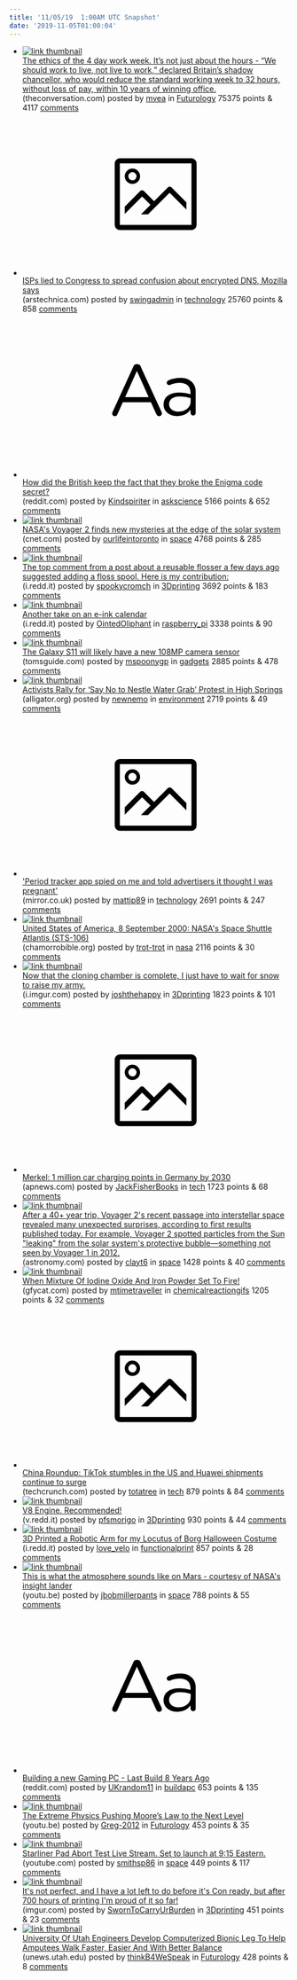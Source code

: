 ```yaml
---
title: '11/05/19  1:00AM UTC Snapshot'
date: '2019-11-05T01:00:04'
---
```

<ul>
<li><a href='https://theconversation.com/the-ethics-of-the-4-day-work-week-its-not-just-about-the-hours-124418'><img src='https://a.thumbs.redditmedia.com/A2lP4q5AfOTR3rZVANm12NMD4wDUuStB72PQsPWiJE0.jpg' alt='link thumbnail'></a><div><div class='linkTitle'><a href='https://theconversation.com/the-ethics-of-the-4-day-work-week-its-not-just-about-the-hours-124418'>The ethics of the 4 day work week. It’s not just about the hours - “We should work to live, not live to work,” declared Britain’s shadow chancellor, who would reduce the standard working week to 32 hours, without loss of pay, within 10 years of winning office.</a></div>(theconversation.com) posted by <a href='https://www.reddit.com/user/mvea'>mvea</a> in <a href='https://www.reddit.com/r/Futurology'>Futurology</a> 75375 points & 4117 <a href='https://www.reddit.com/r/Futurology/comments/drfma7/the_ethics_of_the_4_day_work_week_its_not_just/'>comments</a></div></li>

<li><a href='https://arstechnica.com/tech-policy/2019/11/isps-lied-to-congress-to-spread-confusion-about-encrypted-dns-mozilla-says/'><svg version='1.1' viewBox='-34 -14 104 64' preserveAspectRatio='xMidYMid meet' xmlns='http://www.w3.org/2000/svg' xmlns:xlink='http://www.w3.org/1999/xlink'>
    <title>link thumbnail</title>
    <path d='M32,4H4A2,2,0,0,0,2,6V30a2,2,0,0,0,2,2H32a2,2,0,0,0,2-2V6A2,2,0,0,0,32,4ZM4,30V6H32V30Z'></path>
    <path d='M8.92,14a3,3,0,1,0-3-3A3,3,0,0,0,8.92,14Zm0-4.6A1.6,1.6,0,1,1,7.33,11,1.6,1.6,0,0,1,8.92,9.41Z'></path>
    <path d='M22.78,15.37l-5.4,5.4-4-4a1,1,0,0,0-1.41,0L5.92,22.9v2.83l6.79-6.79L16,22.18l-3.75,3.75H15l8.45-8.45L30,24V21.18l-5.81-5.81A1,1,0,0,0,22.78,15.37Z'></path>
</svg></a><div><div class='linkTitle'><a href='https://arstechnica.com/tech-policy/2019/11/isps-lied-to-congress-to-spread-confusion-about-encrypted-dns-mozilla-says/'>ISPs lied to Congress to spread confusion about encrypted DNS, Mozilla says</a></div>(arstechnica.com) posted by <a href='https://www.reddit.com/user/swingadmin'>swingadmin</a> in <a href='https://www.reddit.com/r/technology'>technology</a> 25760 points & 858 <a href='https://www.reddit.com/r/technology/comments/drgvpm/isps_lied_to_congress_to_spread_confusion_about/'>comments</a></div></li>

<li><a href='https://www.reddit.com/r/askscience/comments/drah3i/how_did_the_british_keep_the_fact_that_they_broke/'><svg version='1.1' viewBox='-34 -12 104 64' preserveAspectRatio='xMidYMid slice' xmlns='http://www.w3.org/2000/svg' xmlns:xlink='http://www.w3.org/1999/xlink'>
    <title>text link thumbnail</title>
    <path d='M12.19,8.84a1.45,1.45,0,0,0-1.4-1h-.12a1.46,1.46,0,0,0-1.42,1L1.14,26.56a1.29,1.29,0,0,0-.14.59,1,1,0,0,0,1,1,1.12,1.12,0,0,0,1.08-.77l2.08-4.65h11l2.08,4.59a1.24,1.24,0,0,0,1.12.83,1.08,1.08,0,0,0,1.08-1.08,1.64,1.64,0,0,0-.14-.57ZM6.08,20.71l4.59-10.22,4.6,10.22Z'>
    </path>
    <path d='M32.24,14.78A6.35,6.35,0,0,0,27.6,13.2a11.36,11.36,0,0,0-4.7,1,1,1,0,0,0-.58.89,1,1,0,0,0,.94.92,1.23,1.23,0,0,0,.39-.08,8.87,8.87,0,0,1,3.72-.81c2.7,0,4.28,1.33,4.28,3.92v.5a15.29,15.29,0,0,0-4.42-.61c-3.64,0-6.14,1.61-6.14,4.64v.05c0,2.95,2.7,4.48,5.37,4.48a6.29,6.29,0,0,0,5.19-2.48V26.9a1,1,0,0,0,1,1,1,1,0,0,0,1-1.06V19A5.71,5.71,0,0,0,32.24,14.78Zm-.56,7.7c0,2.28-2.17,3.89-4.81,3.89-1.94,0-3.61-1.06-3.61-2.86v-.06c0-1.8,1.5-3,4.2-3a15.2,15.2,0,0,1,4.22.61Z'>
    </path>
</svg></a><div><div class='linkTitle'><a href='https://www.reddit.com/r/askscience/comments/drah3i/how_did_the_british_keep_the_fact_that_they_broke/'>How did the British keep the fact that they broke the Enigma code secret?</a></div>(reddit.com) posted by <a href='https://www.reddit.com/user/Kindspiriter'>Kindspiriter</a> in <a href='https://www.reddit.com/r/askscience'>askscience</a> 5166 points & 652 <a href='https://www.reddit.com/r/askscience/comments/drah3i/how_did_the_british_keep_the_fact_that_they_broke/'>comments</a></div></li>

<li><a href='https://www.cnet.com/news/nasas-voyager-2-finds-new-mysteries-at-the-edge-of-the-solar-system/'><img src='https://b.thumbs.redditmedia.com/jh4lHNzdK3QVxlpPe-I2PCK0pYawBr8IhdVhT29JGzQ.jpg' alt='link thumbnail'></a><div><div class='linkTitle'><a href='https://www.cnet.com/news/nasas-voyager-2-finds-new-mysteries-at-the-edge-of-the-solar-system/'>NASA's Voyager 2 finds new mysteries at the edge of the solar system</a></div>(cnet.com) posted by <a href='https://www.reddit.com/user/ourlifeintoronto'>ourlifeintoronto</a> in <a href='https://www.reddit.com/r/space'>space</a> 4768 points & 285 <a href='https://www.reddit.com/r/space/comments/drjtwk/nasas_voyager_2_finds_new_mysteries_at_the_edge/'>comments</a></div></li>

<li><a href='https://i.redd.it/6numtrb45lw31.jpg'><img src='https://b.thumbs.redditmedia.com/x89-y1XCsLJ6L6B0MFT2nofIiMgOqA6mqdCB6aO26hw.jpg' alt='link thumbnail'></a><div><div class='linkTitle'><a href='https://i.redd.it/6numtrb45lw31.jpg'>The top comment from a post about a reusable flosser a few days ago suggested adding a floss spool. Here is my contribution:</a></div>(i.redd.it) posted by <a href='https://www.reddit.com/user/spookycromch'>spookycromch</a> in <a href='https://www.reddit.com/r/3Dprinting'>3Dprinting</a> 3692 points & 183 <a href='https://www.reddit.com/r/3Dprinting/comments/drbhvz/the_top_comment_from_a_post_about_a_reusable/'>comments</a></div></li>

<li><a href='https://i.redd.it/vqxfgna9tlw31.jpg'><img src='https://a.thumbs.redditmedia.com/YiTg_EUeY79qBetMcyqkDJ9WRHWRkpEjKFX5qqOePG4.jpg' alt='link thumbnail'></a><div><div class='linkTitle'><a href='https://i.redd.it/vqxfgna9tlw31.jpg'>Another take on an e-ink calendar</a></div>(i.redd.it) posted by <a href='https://www.reddit.com/user/OintedOliphant'>OintedOliphant</a> in <a href='https://www.reddit.com/r/raspberry_pi'>raspberry_pi</a> 3338 points & 90 <a href='https://www.reddit.com/r/raspberry_pi/comments/drd4dw/another_take_on_an_eink_calendar/'>comments</a></div></li>

<li><a href='https://www.tomsguide.com/news/the-galaxy-s11-will-have-a-108mp-camera-report'><img src='https://a.thumbs.redditmedia.com/lxEaCnctQGKTbKNfpyWuztP-ATzGQiOL4uu76tnGpe0.jpg' alt='link thumbnail'></a><div><div class='linkTitle'><a href='https://www.tomsguide.com/news/the-galaxy-s11-will-have-a-108mp-camera-report'>The Galaxy S11 will likely have a new 108MP camera sensor</a></div>(tomsguide.com) posted by <a href='https://www.reddit.com/user/mspoonygp'>mspoonygp</a> in <a href='https://www.reddit.com/r/gadgets'>gadgets</a> 2885 points & 478 <a href='https://www.reddit.com/r/gadgets/comments/drhd7b/the_galaxy_s11_will_likely_have_a_new_108mp/'>comments</a></div></li>

<li><a href='https://www.alligator.org/news/activists-rally-for-say-no-to-nestle-water-grab-protest/article_08af8258-febf-11e9-b615-f703d7b3dcd8.html'><img src='https://b.thumbs.redditmedia.com/9mJ7F-Pv2zUk16mv2Ea_EWIPPnaFoqyNttrUxRErpmA.jpg' alt='link thumbnail'></a><div><div class='linkTitle'><a href='https://www.alligator.org/news/activists-rally-for-say-no-to-nestle-water-grab-protest/article_08af8258-febf-11e9-b615-f703d7b3dcd8.html'>Activists Rally for ‘Say No to Nestle Water Grab’ Protest in High Springs</a></div>(alligator.org) posted by <a href='https://www.reddit.com/user/newnemo'>newnemo</a> in <a href='https://www.reddit.com/r/environment'>environment</a> 2719 points & 49 <a href='https://www.reddit.com/r/environment/comments/drh81t/activists_rally_for_say_no_to_nestle_water_grab/'>comments</a></div></li>

<li><a href='https://www.mirror.co.uk/news/uk-news/period-tracker-app-spied-told-20807187'><svg version='1.1' viewBox='-34 -14 104 64' preserveAspectRatio='xMidYMid meet' xmlns='http://www.w3.org/2000/svg' xmlns:xlink='http://www.w3.org/1999/xlink'>
    <title>link thumbnail</title>
    <path d='M32,4H4A2,2,0,0,0,2,6V30a2,2,0,0,0,2,2H32a2,2,0,0,0,2-2V6A2,2,0,0,0,32,4ZM4,30V6H32V30Z'></path>
    <path d='M8.92,14a3,3,0,1,0-3-3A3,3,0,0,0,8.92,14Zm0-4.6A1.6,1.6,0,1,1,7.33,11,1.6,1.6,0,0,1,8.92,9.41Z'></path>
    <path d='M22.78,15.37l-5.4,5.4-4-4a1,1,0,0,0-1.41,0L5.92,22.9v2.83l6.79-6.79L16,22.18l-3.75,3.75H15l8.45-8.45L30,24V21.18l-5.81-5.81A1,1,0,0,0,22.78,15.37Z'></path>
</svg></a><div><div class='linkTitle'><a href='https://www.mirror.co.uk/news/uk-news/period-tracker-app-spied-told-20807187'>'Period tracker app spied on me and told advertisers it thought I was pregnant'</a></div>(mirror.co.uk) posted by <a href='https://www.reddit.com/user/mattjp89'>mattjp89</a> in <a href='https://www.reddit.com/r/technology'>technology</a> 2691 points & 247 <a href='https://www.reddit.com/r/technology/comments/drgk2v/period_tracker_app_spied_on_me_and_told/'>comments</a></div></li>

<li><a href='http://chamorrobible.org/images/photos/gpw-20040817k-NASA-KSC-00PP-1416-liftoff-Space-Shuttle-Atlantis-STS-106-20000908-medium.jpg'><img src='https://a.thumbs.redditmedia.com/dwske7eTgs1l10zMiwiTHBs-1O_vgEsmzPKaqMtYJF8.jpg' alt='link thumbnail'></a><div><div class='linkTitle'><a href='http://chamorrobible.org/images/photos/gpw-20040817k-NASA-KSC-00PP-1416-liftoff-Space-Shuttle-Atlantis-STS-106-20000908-medium.jpg'>United States of America, 8 September 2000: NASA's Space Shuttle Atlantis (STS-106)</a></div>(chamorrobible.org) posted by <a href='https://www.reddit.com/user/trot-trot'>trot-trot</a> in <a href='https://www.reddit.com/r/nasa'>nasa</a> 2116 points & 30 <a href='https://www.reddit.com/r/nasa/comments/drfozt/united_states_of_america_8_september_2000_nasas/'>comments</a></div></li>

<li><a href='https://i.imgur.com/O8YoMXW.jpg'><img src='https://b.thumbs.redditmedia.com/7da2EVYsx-TpeM958jWlq9SosniJHqp9GZUtO6OM8Lw.jpg' alt='link thumbnail'></a><div><div class='linkTitle'><a href='https://i.imgur.com/O8YoMXW.jpg'>Now that the cloning chamber is complete, I just have to wait for snow to raise my army.</a></div>(i.imgur.com) posted by <a href='https://www.reddit.com/user/joshthehappy'>joshthehappy</a> in <a href='https://www.reddit.com/r/3Dprinting'>3Dprinting</a> 1823 points & 101 <a href='https://www.reddit.com/r/3Dprinting/comments/dri54n/now_that_the_cloning_chamber_is_complete_i_just/'>comments</a></div></li>

<li><a href='https://apnews.com/9154fe8d994e4db99568b6b6a5312ec8'><svg version='1.1' viewBox='-34 -14 104 64' preserveAspectRatio='xMidYMid meet' xmlns='http://www.w3.org/2000/svg' xmlns:xlink='http://www.w3.org/1999/xlink'>
    <title>link thumbnail</title>
    <path d='M32,4H4A2,2,0,0,0,2,6V30a2,2,0,0,0,2,2H32a2,2,0,0,0,2-2V6A2,2,0,0,0,32,4ZM4,30V6H32V30Z'></path>
    <path d='M8.92,14a3,3,0,1,0-3-3A3,3,0,0,0,8.92,14Zm0-4.6A1.6,1.6,0,1,1,7.33,11,1.6,1.6,0,0,1,8.92,9.41Z'></path>
    <path d='M22.78,15.37l-5.4,5.4-4-4a1,1,0,0,0-1.41,0L5.92,22.9v2.83l6.79-6.79L16,22.18l-3.75,3.75H15l8.45-8.45L30,24V21.18l-5.81-5.81A1,1,0,0,0,22.78,15.37Z'></path>
</svg></a><div><div class='linkTitle'><a href='https://apnews.com/9154fe8d994e4db99568b6b6a5312ec8'>Merkel: 1 million car charging points in Germany by 2030</a></div>(apnews.com) posted by <a href='https://www.reddit.com/user/JackFisherBooks'>JackFisherBooks</a> in <a href='https://www.reddit.com/r/tech'>tech</a> 1723 points & 68 <a href='https://www.reddit.com/r/tech/comments/drgi3t/merkel_1_million_car_charging_points_in_germany/'>comments</a></div></li>

<li><a href='http://www.astronomy.com/news/2019/11/first-results-from-voyager-2s-recent-pass-into-interstellar-space'><img src='https://a.thumbs.redditmedia.com/j9n_BkuJtPzuc7YIRevpf9KP5jfl5ysG1cV2yY56jg8.jpg' alt='link thumbnail'></a><div><div class='linkTitle'><a href='http://www.astronomy.com/news/2019/11/first-results-from-voyager-2s-recent-pass-into-interstellar-space'>After a 40+ year trip, Voyager 2's recent passage into interstellar space revealed many unexpected surprises, according to first results published today. For example, Voyager 2 spotted particles from the Sun "leaking" from the solar system's protective bubble—something not seen by Voyager 1 in 2012.</a></div>(astronomy.com) posted by <a href='https://www.reddit.com/user/clayt6'>clayt6</a> in <a href='https://www.reddit.com/r/space'>space</a> 1428 points & 40 <a href='https://www.reddit.com/r/space/comments/drl8oe/after_a_40_year_trip_voyager_2s_recent_passage/'>comments</a></div></li>

<li><a href='https://gfycat.com/offbeatfatcopepod'><img src='https://a.thumbs.redditmedia.com/DCb3tkGbx9H-urCWI6fHXU-rsJkTuvm2TelAD2a-6G8.jpg' alt='link thumbnail'></a><div><div class='linkTitle'><a href='https://gfycat.com/offbeatfatcopepod'>When Mixture Of Iodine Oxide And Iron Powder Set To Fire!</a></div>(gfycat.com) posted by <a href='https://www.reddit.com/user/mtimetraveller'>mtimetraveller</a> in <a href='https://www.reddit.com/r/chemicalreactiongifs'>chemicalreactiongifs</a> 1205 points & 32 <a href='https://www.reddit.com/r/chemicalreactiongifs/comments/drkvu3/when_mixture_of_iodine_oxide_and_iron_powder_set/'>comments</a></div></li>

<li><a href='https://techcrunch.com/2019/11/03/nov-3-2019-china-roundup/'><svg version='1.1' viewBox='-34 -14 104 64' preserveAspectRatio='xMidYMid meet' xmlns='http://www.w3.org/2000/svg' xmlns:xlink='http://www.w3.org/1999/xlink'>
    <title>link thumbnail</title>
    <path d='M32,4H4A2,2,0,0,0,2,6V30a2,2,0,0,0,2,2H32a2,2,0,0,0,2-2V6A2,2,0,0,0,32,4ZM4,30V6H32V30Z'></path>
    <path d='M8.92,14a3,3,0,1,0-3-3A3,3,0,0,0,8.92,14Zm0-4.6A1.6,1.6,0,1,1,7.33,11,1.6,1.6,0,0,1,8.92,9.41Z'></path>
    <path d='M22.78,15.37l-5.4,5.4-4-4a1,1,0,0,0-1.41,0L5.92,22.9v2.83l6.79-6.79L16,22.18l-3.75,3.75H15l8.45-8.45L30,24V21.18l-5.81-5.81A1,1,0,0,0,22.78,15.37Z'></path>
</svg></a><div><div class='linkTitle'><a href='https://techcrunch.com/2019/11/03/nov-3-2019-china-roundup/'>China Roundup: TikTok stumbles in the US and Huawei shipments continue to surge</a></div>(techcrunch.com) posted by <a href='https://www.reddit.com/user/totatree'>totatree</a> in <a href='https://www.reddit.com/r/tech'>tech</a> 879 points & 84 <a href='https://www.reddit.com/r/tech/comments/drbyz5/china_roundup_tiktok_stumbles_in_the_us_and/'>comments</a></div></li>

<li><a href='https://v.redd.it/g8p44a6l9ow31'><img src='https://b.thumbs.redditmedia.com/jqRsg93WCgfcEz8oGHtQQ0hni5YR4mljA5EQtbjEamM.jpg' alt='link thumbnail'></a><div><div class='linkTitle'><a href='https://v.redd.it/g8p44a6l9ow31'>V8 Engine. Recommended!</a></div>(v.redd.it) posted by <a href='https://www.reddit.com/user/pfsmorigo'>pfsmorigo</a> in <a href='https://www.reddit.com/r/3Dprinting'>3Dprinting</a> 930 points & 44 <a href='https://www.reddit.com/r/3Dprinting/comments/drhoei/v8_engine_recommended/'>comments</a></div></li>

<li><a href='https://i.redd.it/k16opceusow31.jpg'><img src='https://b.thumbs.redditmedia.com/LtpOBKqhrzf1ppJf2RVNqX7D9k3p9qhqDtz6JkbpDcs.jpg' alt='link thumbnail'></a><div><div class='linkTitle'><a href='https://i.redd.it/k16opceusow31.jpg'>3D Printed a Robotic Arm for my Locutus of Borg Halloween Costume</a></div>(i.redd.it) posted by <a href='https://www.reddit.com/user/love_velo'>love_velo</a> in <a href='https://www.reddit.com/r/functionalprint'>functionalprint</a> 857 points & 28 <a href='https://www.reddit.com/r/functionalprint/comments/drj1dd/3d_printed_a_robotic_arm_for_my_locutus_of_borg/'>comments</a></div></li>

<li><a href='https://youtu.be/r0J4IjWqS-U'><img src='https://a.thumbs.redditmedia.com/sOpCoRZDnJyjGdkcocMxxqC8XYPnimAsgmonhiCOKu4.jpg' alt='link thumbnail'></a><div><div class='linkTitle'><a href='https://youtu.be/r0J4IjWqS-U'>This is what the atmosphere sounds like on Mars - courtesy of NASA's insight lander</a></div>(youtu.be) posted by <a href='https://www.reddit.com/user/jbobmillerpants'>jbobmillerpants</a> in <a href='https://www.reddit.com/r/space'>space</a> 788 points & 55 <a href='https://www.reddit.com/r/space/comments/drheon/this_is_what_the_atmosphere_sounds_like_on_mars/'>comments</a></div></li>

<li><a href='https://www.reddit.com/r/buildapc/comments/drhinx/building_a_new_gaming_pc_last_build_8_years_ago/'><svg version='1.1' viewBox='-34 -12 104 64' preserveAspectRatio='xMidYMid slice' xmlns='http://www.w3.org/2000/svg' xmlns:xlink='http://www.w3.org/1999/xlink'>
    <title>text link thumbnail</title>
    <path d='M12.19,8.84a1.45,1.45,0,0,0-1.4-1h-.12a1.46,1.46,0,0,0-1.42,1L1.14,26.56a1.29,1.29,0,0,0-.14.59,1,1,0,0,0,1,1,1.12,1.12,0,0,0,1.08-.77l2.08-4.65h11l2.08,4.59a1.24,1.24,0,0,0,1.12.83,1.08,1.08,0,0,0,1.08-1.08,1.64,1.64,0,0,0-.14-.57ZM6.08,20.71l4.59-10.22,4.6,10.22Z'>
    </path>
    <path d='M32.24,14.78A6.35,6.35,0,0,0,27.6,13.2a11.36,11.36,0,0,0-4.7,1,1,1,0,0,0-.58.89,1,1,0,0,0,.94.92,1.23,1.23,0,0,0,.39-.08,8.87,8.87,0,0,1,3.72-.81c2.7,0,4.28,1.33,4.28,3.92v.5a15.29,15.29,0,0,0-4.42-.61c-3.64,0-6.14,1.61-6.14,4.64v.05c0,2.95,2.7,4.48,5.37,4.48a6.29,6.29,0,0,0,5.19-2.48V26.9a1,1,0,0,0,1,1,1,1,0,0,0,1-1.06V19A5.71,5.71,0,0,0,32.24,14.78Zm-.56,7.7c0,2.28-2.17,3.89-4.81,3.89-1.94,0-3.61-1.06-3.61-2.86v-.06c0-1.8,1.5-3,4.2-3a15.2,15.2,0,0,1,4.22.61Z'>
    </path>
</svg></a><div><div class='linkTitle'><a href='https://www.reddit.com/r/buildapc/comments/drhinx/building_a_new_gaming_pc_last_build_8_years_ago/'>Building a new Gaming PC - Last Build 8 Years Ago</a></div>(reddit.com) posted by <a href='https://www.reddit.com/user/UKrandom11'>UKrandom11</a> in <a href='https://www.reddit.com/r/buildapc'>buildapc</a> 653 points & 135 <a href='https://www.reddit.com/r/buildapc/comments/drhinx/building_a_new_gaming_pc_last_build_8_years_ago/'>comments</a></div></li>

<li><a href='https://youtu.be/f0gMdGrVteI'><img src='https://b.thumbs.redditmedia.com/KB5TmUsgdpC0wAqtXC7io4XXqjhBG33dzapZaHcfBuY.jpg' alt='link thumbnail'></a><div><div class='linkTitle'><a href='https://youtu.be/f0gMdGrVteI'>The Extreme Physics Pushing Moore’s Law to the Next Level</a></div>(youtu.be) posted by <a href='https://www.reddit.com/user/Greg-2012'>Greg-2012</a> in <a href='https://www.reddit.com/r/Futurology'>Futurology</a> 453 points & 35 <a href='https://www.reddit.com/r/Futurology/comments/drbqfl/the_extreme_physics_pushing_moores_law_to_the/'>comments</a></div></li>

<li><a href='https://www.youtube.com/watch?v=1NLQ4bO-f58'><img src='https://b.thumbs.redditmedia.com/yZwu2qQo78HDKVJr_kePBC6wdOVXKnKg27enQLbfvYM.jpg' alt='link thumbnail'></a><div><div class='linkTitle'><a href='https://www.youtube.com/watch?v=1NLQ4bO-f58'>Starliner Pad Abort Test Live Stream. Set to launch at 9:15 Eastern.</a></div>(youtube.com) posted by <a href='https://www.reddit.com/user/smithsp86'>smithsp86</a> in <a href='https://www.reddit.com/r/space'>space</a> 449 points & 117 <a href='https://www.reddit.com/r/space/comments/dri40q/starliner_pad_abort_test_live_stream_set_to/'>comments</a></div></li>

<li><a href='https://imgur.com/bwQeQ0K'><img src='https://b.thumbs.redditmedia.com/G963Hlz19i3u0zB5C-q6ZyejqveUPE_4pBMaRA74v2Q.jpg' alt='link thumbnail'></a><div><div class='linkTitle'><a href='https://imgur.com/bwQeQ0K'>It's not perfect, and I have a lot left to do before it's Con ready, but after 700 hours of printing I'm proud of it so far!</a></div>(imgur.com) posted by <a href='https://www.reddit.com/user/SwornToCarryUrBurden'>SwornToCarryUrBurden</a> in <a href='https://www.reddit.com/r/3Dprinting'>3Dprinting</a> 451 points & 23 <a href='https://www.reddit.com/r/3Dprinting/comments/drhdoe/its_not_perfect_and_i_have_a_lot_left_to_do/'>comments</a></div></li>

<li><a href='https://unews.utah.edu/bionic-breakthrough/'><img src='https://a.thumbs.redditmedia.com/fTVmz5baDeFGQ-tc_SvmyIYJnFaryqCX9e2MMY-lV84.jpg' alt='link thumbnail'></a><div><div class='linkTitle'><a href='https://unews.utah.edu/bionic-breakthrough/'>University Of Utah Engineers Develop Computerized Bionic Leg To Help Amputees Walk Faster, Easier And With Better Balance</a></div>(unews.utah.edu) posted by <a href='https://www.reddit.com/user/thinkB4WeSpeak'>thinkB4WeSpeak</a> in <a href='https://www.reddit.com/r/Futurology'>Futurology</a> 428 points & 8 <a href='https://www.reddit.com/r/Futurology/comments/drb8z1/university_of_utah_engineers_develop_computerized/'>comments</a></div></li>

</ul>
